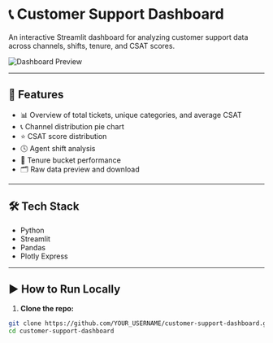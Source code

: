 # 📞 Customer Support Dashboard

An interactive Streamlit dashboard for analyzing customer support data across channels, shifts, tenure, and CSAT scores.

![Dashboard Preview](![image](https://github.com/user-attachments/assets/7e643f87-cf1c-4d60-89c4-aab892ae99cb)
) <!-- Add a screenshot if available -->

---

## 📌 Features

- 📊 Overview of total tickets, unique categories, and average CSAT
- 📞 Channel distribution pie chart
- ⭐ CSAT score distribution
- 🕓 Agent shift analysis
- 🎯 Tenure bucket performance
- 🗂️ Raw data preview and download

---

## 🛠️ Tech Stack

- Python
- Streamlit
- Pandas
- Plotly Express

---

## ▶️ How to Run Locally

1. **Clone the repo:**

```bash
git clone https://github.com/YOUR_USERNAME/customer-support-dashboard.git
cd customer-support-dashboard
